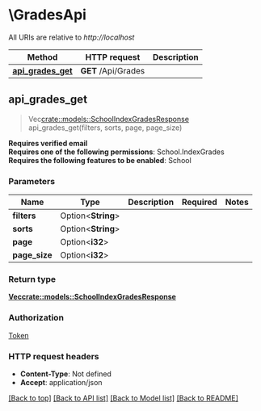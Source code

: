 # \GradesApi

All URIs are relative to *http://localhost*

Method | HTTP request | Description
------------- | ------------- | -------------
[**api_grades_get**](GradesApi.md#api_grades_get) | **GET** /Api/Grades | 



## api_grades_get

> Vec<crate::models::SchoolIndexGradesResponse> api_grades_get(filters, sorts, page, page_size)


<b>Requires verified email</b><br><b>Requires one of the following permissions</b>: School.IndexGrades<br><b>Requires the following features to be enabled</b>: School

### Parameters


Name | Type | Description  | Required | Notes
------------- | ------------- | ------------- | ------------- | -------------
**filters** | Option<**String**> |  |  |
**sorts** | Option<**String**> |  |  |
**page** | Option<**i32**> |  |  |
**page_size** | Option<**i32**> |  |  |

### Return type

[**Vec<crate::models::SchoolIndexGradesResponse>**](SchoolIndexGradesResponse.md)

### Authorization

[Token](../README.md#Token)

### HTTP request headers

- **Content-Type**: Not defined
- **Accept**: application/json

[[Back to top]](#) [[Back to API list]](../README.md#documentation-for-api-endpoints) [[Back to Model list]](../README.md#documentation-for-models) [[Back to README]](../README.md)

